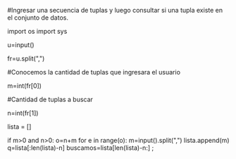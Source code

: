 
#Ingresar una secuencia de tuplas y luego consultar si una tupla existe en el conjunto de datos.

import os 
import sys

u=input()

fr=u.split(",")

#Conocemos la cantidad de tuplas que ingresara el usuario

m=int(fr[0])

#Cantidad de tuplas a buscar

n=int(fr[1])

lista = []

if m>0 and n>0:
    o=n+m
    for e in range(o):
        m=input().split(",")
        lista.append(m)    
    q=lista[:len(lista)-n]
    buscamos=lista[len(lista)-n:]
    ;











